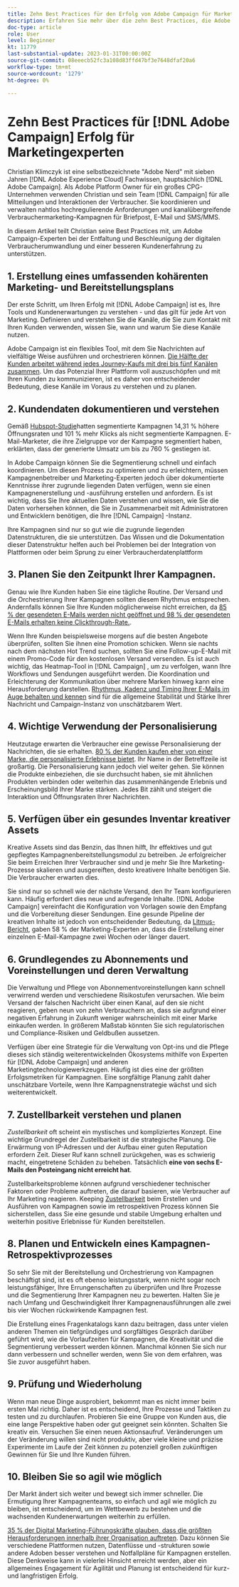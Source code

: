 ```yaml
---
title: Zehn Best Practices für den Erfolg von Adobe Campaign für Marketing-Experten
description: Erfahren Sie mehr über die zehn Best Practices, die Adobe Campaign-Experten dabei unterstützen, die digitale Konsumwandlung zu entfesseln und zu beschleunigen und ihren Kunden ein besseres Erlebnis zu bieten.
doc-type: article
role: User
level: Beginner
kt: 11779
last-substantial-update: 2023-01-31T00:00:00Z
source-git-commit: 08eeecb52fc3a108d83ffd47bf3e7648dfaf20a6
workflow-type: tm+mt
source-wordcount: '1279'
ht-degree: 0%

---
```



# Zehn Best Practices für [!DNL Adobe Campaign] Erfolg für Marketingexperten

Christian Klimczyk ist eine selbstbezeichnete &quot;Adobe Nerd&quot; mit sieben Jahren [!DNL Adobe Experience Cloud] Fachwissen, hauptsächlich [!DNL Adobe Campaign]. Als Adobe Platform Owner für ein großes CPG-Unternehmen verwenden Christian und sein Team [!DNL Campaign] für alle Mitteilungen und Interaktionen der Verbraucher. Sie koordinieren und verwalten nahtlos hochregulierende Anforderungen und kanalübergreifende Verbrauchermarketing-Kampagnen für Briefpost, E-Mail und SMS/MMS.

In diesem Artikel teilt Christian seine Best Practices mit, um Adobe Campaign-Experten bei der Entfaltung und Beschleunigung der digitalen Verbraucherumwandlung und einer besseren Kundenerfahrung zu unterstützen.


## 1. Erstellung eines umfassenden kohärenten Marketing- und Bereitstellungsplans

Der erste Schritt, um Ihren Erfolg mit [!DNL Adobe Campaign] ist es, Ihre Tools und Kundenerwartungen zu verstehen - und das gilt für jede Art von Marketing. Definieren und verstehen Sie die Kanäle, die Sie zum Kontakt mit Ihren Kunden verwenden, wissen Sie, wann und warum Sie diese Kanäle nutzen.

Adobe Campaign ist ein flexibles Tool, mit dem Sie Nachrichten auf vielfältige Weise ausführen und orchestrieren können. [Die Hälfte der Kunden arbeitet während jedes Journey-Kaufs mit drei bis fünf Kanälen zusammen](https://www.mckinsey.com/capabilities/operations/our-insights/redefine-the-omnichannel-approach-focus-on-what-truly-matters). Um das Potenzial Ihrer Plattform voll auszuschöpfen und mit Ihren Kunden zu kommunizieren, ist es daher von entscheidender Bedeutung, diese Kanäle im Voraus zu verstehen und zu planen.

## 2. Kundendaten dokumentieren und verstehen

Gemäß [Hubspot-Studie](https://www.linkedin.com/pulse/customer-segmentation-effective-b2b-business-industry-sabreen)hatten segmentierte Kampagnen 14,31 % höhere Öffnungsraten und 101 % mehr Klicks als nicht segmentierte Kampagnen. E-Mail-Marketer, die ihre Zielgruppe vor der Kampagne segmentiert haben, erklärten, dass der generierte Umsatz um bis zu 760 % gestiegen ist.

In Adobe Campaign können Sie die Segmentierung schnell und einfach koordinieren. Um diesen Prozess zu optimieren und zu erleichtern, müssen Kampagnenbetreiber und Marketing-Experten jedoch über dokumentierte Kenntnisse ihrer zugrunde liegenden Daten verfügen, wenn sie einen Kampagnenerstellung und -ausführung erstellen und anfordern. Es ist wichtig, dass Sie Ihre aktuellen Daten verstehen und wissen, wie Sie die Daten vorhersehen können, die Sie in Zusammenarbeit mit Administratoren und Entwicklern benötigen, die Ihre [!DNL Campaign] -Instanz.

Ihre Kampagnen sind nur so gut wie die zugrunde liegenden Datenstrukturen, die sie unterstützen. Das Wissen und die Dokumentation dieser Datenstruktur helfen auch bei Problemen bei der Integration von Plattformen oder beim Sprung zu einer Verbraucherdatenplattform

## 3. Planen Sie den Zeitpunkt Ihrer Kampagnen.

Genau wie Ihre Kunden haben Sie eine tägliche Routine. Der Versand und die Orchestrierung Ihrer Kampagnen sollten diesem Rhythmus entsprechen. Andernfalls können Sie Ihre Kunden möglicherweise nicht erreichen, da [85 % der gesendeten E-Mails werden nicht geöffnet und 98 % der gesendeten E-Mails erhalten keine Clickthrough-Rate.](https://www.validity.com/resource-center/state-of-email-2021/).

Wenn Ihre Kunden beispielsweise morgens auf die besten Angebote überprüfen, sollten Sie ihnen eine Promotion schicken. Wenn sie nachts nach dem nächsten Hot Trend suchen, sollten Sie eine Follow-up-E-Mail mit einem Promo-Code für den kostenlosen Versand versenden. Es ist auch wichtig, das Heatmap-Tool in [!DNL Campaign] , um zu verfolgen, wann Ihre Workflows und Sendungen ausgeführt werden. Die Koordination und Erleichterung der Kommunikation über mehrere Marken hinweg kann eine Herausforderung darstellen. [Rhythmus, Kadenz und Timing Ihrer E-Mails im Auge behalten und kennen](https://experienceleaguecommunities.adobe.com/t5/adobe-campaign-classic-blogs/predictive-send-time-optimization-with-adobe-campaign/ba-p/561554) sind für die allgemeine Stabilität und Stärke Ihrer Nachricht und Campaign-Instanz von unschätzbarem Wert.

## 4. Wichtige Verwendung der Personalisierung

Heutzutage erwarten die Verbraucher eine gewisse Personalisierung der Nachrichten, die sie erhalten. [80 % der Kunden kaufen eher von einer Marke, die personalisierte Erlebnisse bietet](https://us.epsilon.com/power-of-me). Ihr Name in der Betreffzeile ist großartig. Die Personalisierung kann jedoch viel weiter gehen. Sie können die Produkte einbeziehen, die sie durchsucht haben, sie mit ähnlichen Produkten verbinden oder weiterhin das zusammenhängende Erlebnis und Erscheinungsbild Ihrer Marke stärken. Jedes Bit zählt und steigert die Interaktion und Öffnungsraten Ihrer Nachrichten.

## 5. Verfügen über ein gesundes Inventar kreativer Assets

Kreative Assets sind das Benzin, das Ihnen hilft, Ihr effektives und gut gepflegtes Kampagnenbereitstellungsmodul zu betreiben. Je erfolgreicher Sie beim Erreichen Ihrer Verbraucher sind und je mehr Sie Ihre Marketing-Prozesse skalieren und ausgereiften, desto kreativere Inhalte benötigen Sie. Die Verbraucher erwarten dies.

Sie sind nur so schnell wie der nächste Versand, den Ihr Team konfigurieren kann. Häufig erfordert dies neue und aufregende Inhalte. [!DNL Adobe Campaign] vereinfacht die Konfiguration von Vorlagen sowie den Empfang und die Vorbereitung dieser Sendungen. Eine gesunde Pipeline der kreativen Inhalte ist jedoch von entscheidender Bedeutung, da [Litmus-Bericht](https://www.litmus.com/resources/state-of-email/), gaben 58 % der Marketing-Experten an, dass die Erstellung einer einzelnen E-Mail-Kampagne zwei Wochen oder länger dauert.

## 6. Grundlegendes zu Abonnements und Voreinstellungen und deren Verwaltung

Die Verwaltung und Pflege von Abonnementvoreinstellungen kann schnell verwirrend werden und verschiedene Risikostufen verursachen. Wie beim Versand der falschen Nachricht über einen Kanal, auf den sie nicht reagieren, geben neun von zehn Verbrauchern an, dass sie aufgrund einer negativen Erfahrung in Zukunft weniger wahrscheinlich mit einer Marke einkaufen werden. In größerem Maßstab könnten Sie sich regulatorischen und Compliance-Risiken und Geldbußen aussetzen.

Verfügen über eine Strategie für die Verwaltung von Opt-ins und die Pflege dieses sich ständig weiterentwickelnden Ökosystems mithilfe von Experten für [!DNL Adobe Campaign] und anderen Marketingtechnologiewerkzeugen. Häufig ist dies eine der größten Erfolgsmetriken für Kampagnen. Eine sorgfältige Planung zahlt daher unschätzbare Vorteile, wenn Ihre Kampagnenstrategie wächst und sich weiterentwickelt.

## 7. Zustellbarkeit verstehen und planen

_Zustellbarkeit_ oft scheint ein mystisches und kompliziertes Konzept. Eine wichtige Grundregel der Zustellbarkeit ist die strategische Planung. Die Erwärmung von IP-Adressen und der Aufbau einer guten Reputation erfordern Zeit. Dieser Ruf kann schnell zurückgehen, was es schwierig macht, eingetretene Schäden zu beheben. Tatsächlich **eine von sechs E-Mails den Posteingang nicht erreicht hat**.

Zustellbarkeitsprobleme können aufgrund verschiedener technischer Faktoren oder Probleme auftreten, die darauf basieren, wie Verbraucher auf Ihr Marketing reagieren. Keeping [Zustellbarkeit](https://business.adobe.com/products/campaign/email-deliverability.html) beim Erstellen und Ausführen von Kampagnen sowie im retrospektiven Prozess können Sie sicherstellen, dass Sie eine gesunde und stabile Umgebung erhalten und weiterhin positive Erlebnisse für Kunden bereitstellen.

## 8. Planen und Entwickeln eines Kampagnen-Retrospektivprozesses

So sehr Sie mit der Bereitstellung und Orchestrierung von Kampagnen beschäftigt sind, ist es oft ebenso leistungsstark, wenn nicht sogar noch leistungsfähiger, Ihre Errungenschaften zu überprüfen und Ihre Prozesse und die Segmentierung Ihrer Kampagnen neu zu bewerten. Halten Sie je nach Umfang und Geschwindigkeit Ihrer Kampagnenausführungen alle zwei bis vier Wochen rückwirkende Kampagnen fest.

Die Erstellung eines Fragenkatalogs kann dazu beitragen, dass unter vielen anderen Themen ein tiefgründiges und sorgfältiges Gespräch darüber geführt wird, wie die Vorlaufzeiten für Kampagnen, die Kreativität und die Segmentierung verbessert werden können. Manchmal können Sie sich nur dann verbessern und schneller werden, wenn Sie von dem erfahren, was Sie zuvor ausgeführt haben.

## 9. Prüfung und Wiederholung

Wenn man neue Dinge ausprobiert, bekommt man es nicht immer beim ersten Mal richtig. Daher ist es entscheidend, Ihre Prozesse und Taktiken zu testen und zu durchlaufen. Probieren Sie eine Gruppe von Kunden aus, die eine lange Perspektive haben oder gut geeignet sein könnten. Schalten Sie kreativ ein. Versuchen Sie einen neuen Aktionsaufruf. Veränderungen um der Veränderung willen sind nicht produktiv, aber viele kleine und präzise Experimente im Laufe der Zeit können zu potenziell großen zukünftigen Gewinnen für Sie und Ihre Kunden führen.

## 10. Bleiben Sie so agil wie möglich

Der Markt ändert sich weiter und bewegt sich immer schneller. Die Ermutigung Ihrer Kampagnenteams, so einfach und agil wie möglich zu bleiben, ist entscheidend, um im Wettbewerb zu bestehen und die wachsenden Kundenerwartungen weiterhin zu erfüllen.

[35 % der Digital Marketing-Führungskräfte glauben, dass die größten Herausforderungen innerhalb ihrer Organisation auftreten](https://www.gartner.com/en/newsroom/press-releases/gartner-says-35--of-digital-marketing-leaders-believe-the-bigges). Dazu können Sie verschiedene Plattformen nutzen, Datenflüsse und -strukturen sowie andere Adoben besser verstehen und Notfallpläne für Kampagnen erstellen. Diese Denkweise kann in vielerlei Hinsicht erreicht werden, aber ein allgemeines Engagement für Agilität und Planung ist entscheidend für kurz- und langfristigen Erfolg.
